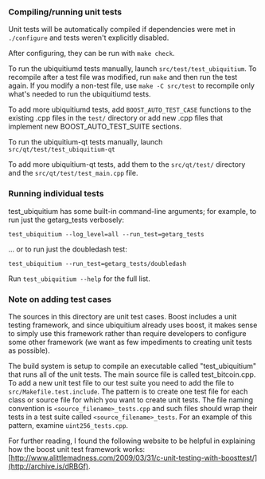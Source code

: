 ### Compiling/running unit tests

Unit tests will be automatically compiled if dependencies were met in `./configure`
and tests weren't explicitly disabled.

After configuring, they can be run with `make check`.

To run the ubiquitiumd tests manually, launch `src/test/test_ubiquitium`. To recompile
after a test file was modified, run `make` and then run the test again. If you
modify a non-test file, use `make -C src/test` to recompile only what's needed
to run the ubiquitiumd tests.

To add more ubiquitiumd tests, add `BOOST_AUTO_TEST_CASE` functions to the existing
.cpp files in the `test/` directory or add new .cpp files that
implement new BOOST_AUTO_TEST_SUITE sections.

To run the ubiquitium-qt tests manually, launch `src/qt/test/test_ubiquitium-qt`

To add more ubiquitium-qt tests, add them to the `src/qt/test/` directory and
the `src/qt/test/test_main.cpp` file.

### Running individual tests

test_ubiquitium has some built-in command-line arguments; for
example, to run just the getarg_tests verbosely:

    test_ubiquitium --log_level=all --run_test=getarg_tests

... or to run just the doubledash test:

    test_ubiquitium --run_test=getarg_tests/doubledash

Run `test_ubiquitium --help` for the full list.

### Note on adding test cases

The sources in this directory are unit test cases.  Boost includes a
unit testing framework, and since ubiquitium already uses boost, it makes
sense to simply use this framework rather than require developers to
configure some other framework (we want as few impediments to creating
unit tests as possible).

The build system is setup to compile an executable called "test_ubiquitium"
that runs all of the unit tests.  The main source file is called
test_bitcoin.cpp. To add a new unit test file to our test suite you need
to add the file to `src/Makefile.test.include`. The pattern is to create
one test file for each class or source file for which you want to create
unit tests.  The file naming convention is `<source_filename>_tests.cpp`
and such files should wrap their tests in a test suite
called `<source_filename>_tests`. For an example of this pattern,
examine `uint256_tests.cpp`.

For further reading, I found the following website to be helpful in
explaining how the boost unit test framework works:
[http://www.alittlemadness.com/2009/03/31/c-unit-testing-with-boosttest/](http://archive.is/dRBGf).
